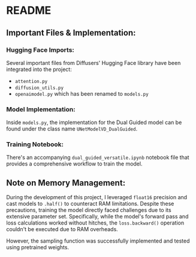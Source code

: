 # README

## Important Files & Implementation:

### Hugging Face Imports:
Several important files from Diffusers' Hugging Face library have been integrated into the project:
- `attention.py`
- `diffusion_utils.py`
- `openaimodel.py` which has been renamed to `models.py`
  
### Model Implementation:
Inside `models.py`, the implementation for the Dual Guided model can be found under the class name `UNetModelVD_DualGuided`.

### Training Notebook:
There's an accompanying `dual_guided_versatile.ipynb` notebook file that provides a comprehensive workflow to train the model.

## Note on Memory Management:

During the development of this project, I leveraged `float16` precision and cast models to `.half()` to counteract RAM limitations. Despite these precautions, training the model directly faced challenges due to its extensive parameter set. Specifically, while the model's forward pass and loss calculations worked without hitches, the `loss.backward()` operation couldn't be executed due to RAM overheads.

However, the sampling function was successfully implemented and tested using pretrained weights.

